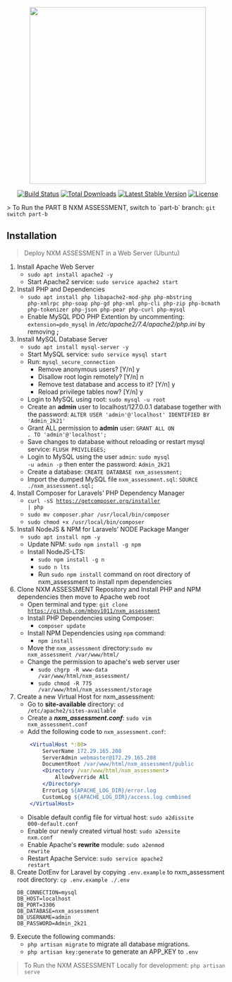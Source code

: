 <p align="center"><a href="https://laravel.com" target="_blank"><img src="https://raw.githubusercontent.com/laravel/art/master/logo-lockup/5%20SVG/2%20CMYK/1%20Full%20Color/laravel-logolockup-cmyk-red.svg" width="400"></a></p>

<p align="center">
<a href="https://travis-ci.org/laravel/framework"><img src="https://travis-ci.org/laravel/framework.svg" alt="Build Status"></a>
<a href="https://packagist.org/packages/laravel/framework"><img src="https://img.shields.io/packagist/dt/laravel/framework" alt="Total Downloads"></a>
<a href="https://packagist.org/packages/laravel/framework"><img src="https://img.shields.io/packagist/v/laravel/framework" alt="Latest Stable Version"></a>
<a href="https://packagist.org/packages/laravel/framework"><img src="https://img.shields.io/packagist/l/laravel/framework" alt="License"></a>
</p>
> To Run the PART B NXM ASSESSMENT, switch to `part-b` branch: <code>git switch part-b</code>
 
## Installation
> Deploy NXM ASSESSMENT in a Web Server (Ubuntu)
1. Install Apache Web Server
    -   <code>sudo apt install apache2 -y</code>
    -   Start Apache2 service: <code>sudo service apache2 start</code>
2. Install PHP and Dependencies
    -   <code>sudo apt install php libapache2-mod-php php-mbstring php-xmlrpc php-soap php-gd php-xml php-cli php-zip php-bcmath php-tokenizer php-json php-pear php-curl php-mysql</code>
    -   Enable MySQL PDO PHP Extention by uncommenting: <code>extension=pdo_mysql</code> in <i>/etc/apache2/7.4/apache2/php.ini</i> by removing <b>;</b>
3. Install MySQL Database Server
    -   <code>sudo apt install mysql-server -y</code>
    -   Start MySQL service: <code>sudo service mysql start</code>
    -   Run: <code>mysql_secure_connection</code>
        -   Remove anonymous users? [Y/n] y
        -   Disallow root login remotely? [Y/n] n
        -   Remove test database and access to it? [Y/n] y
        -   Reload privilege tables now? [Y/n] y
    -   Login to MySQL using root: <code>sudo mysql -u root</code>
    -   Create an <b>admin</b> user to localhost/127.0.0.1 database together with the password: <code>ALTER USER 'admin'@'localhost' IDENTIFIED BY 'Admin_2k21'</code>
    -   Grant ALL permission to <b>admin</b> user: <code>GRANT ALL ON *.* TO 'admin'@'localhost';</code>
    -   Save changes to database without reloading or restart mysql service: <code>FLUSH PRIVILEGES;</code>
    -   Login to MySQL using the user `admin`: <code>sudo mysql -u admin -p</code> then enter the password: `Admin_2k21`
    -   Create a database: <code>CREATE DATABASE nxm_assessment;</code>
    -   Import the dumped MySQL file `nxm_assessment.sql`: <code>SOURCE ./nxm_assessment.sql;</code> 
4. Install Composer for Laravels' PHP Dependency Manager 
    -   <code>curl -sS https://getcomposer.org/installer | php</code>
    -   <code>sudo mv composer.phar /usr/local/bin/composer</code>
    -   <code>sudo chmod +x /usr/local/bin/composer</code>
5. Install NodeJS & NPM for Laravels' NODE Package Manger
    -   <code>sudo apt install npm -y</code>
    -   Update NPM: <code>sudo npm install -g npm</code>
    -   Install NodeJS-LTS:
        -   <code>sudo npm install -g n</code>
        -   <code>sudo n lts</code>
        -   Run <code>sudo npm install</code> command on root directory of nxm_assessment to install npm dependencies
6. Clone NXM ASSESSMENT Repository and Install PHP and NPM dependencies then move to Apache web root
    -   Open terminal and type: <code>git clone https://github.com/mboy1011/nxm_assessment</code>
    -   Install PHP Dependencies using Composer:
        -   <code>composer update</code>
    -   Install NPM Dependencies using `npm` command:
        -   <code>npm install</code>
    -   Move the `nxm_assessment` directory:<code>sudo mv nxm_assessment /var/www/html/</code>
    -   Change the permission to apache's web server user 
        -   <code>sudo chgrp -R www-data /var/www/html/nxm_assessment/</code>
        -   <code>sudo chmod -R 775 /var/www/html/nxm_assessment/storage</code>
7. Create a new Virtual Host for nxm_assessment:
    -   Go to <b>site-available</b> directory: <code>cd /etc/apache2/sites-available</code>
    -   Create a <b><i>nxm_assessment.conf</i></b>: <code>sudo vim nxm_assessment.conf</code>
    -   Add the following code to `nxm_assessment.conf`:
    ```apache
        <VirtualHost *:80>
            ServerName 172.29.165.208
            ServerAdmin webmaster@172.29.165.208
            DocumentRoot /var/www/html/nxm_assessment/public
            <Directory /var/www/html/nxm_assessment>
                AllowOverride All
            </Directory>
            ErrorLog ${APACHE_LOG_DIR}/error.log
            CustomLog ${APACHE_LOG_DIR}/access.log combined
        </VirtualHost>
    ```
    -   Disable default config file for virtual host: <code>sudo a2dissite 000-default.conf</code>
    -   Enable our newly created virtual host: <code>sudo a2ensite nxm.conf</code>
    -   Enable Apache's <b>rewrite</b> module: <code>sudo a2enmod rewrite</code>
    -   Restart Apache Service: <code>sudo service apache2 restart</code>
8. Create DotEnv for Laravel by copying `.env.example` to nxm_assessment root directory: <code>cp .env.example ./.env</code>
    ```.env
    DB_CONNECTION=mysql
    DB_HOST=localhost
    DB_PORT=3306
    DB_DATABASE=nxm_assessment
    DB_USERNAME=admin
    DB_PASSWORD=Admin_2k21
    ```
9. Execute the following commands:
    -   <code>php artisan migrate</code> to migrate all database migrations.
    -   <code>php artisan key:generate</code> to generate an APP_KEY to `.env`
> To Run the NXM ASSESSMENT Locally for development: <code>php artisan serve</code>